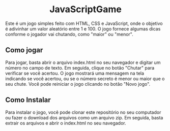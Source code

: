 <h1 align="center"> JavaScriptGame </h1>
Este é um jogo simples feito com HTML, CSS e JavaScript, onde o objetivo 
é adivinhar um valor aleatório entre 1 e 100. O jogo fornece algumas dicas 
conforme o jogador vai chutando, como "maior" ou "menor". 

## Como jogar
Para jogar, basta abrir o arquivo index.html no seu navegador e digitar um número 
no campo de texto. Em seguida, clique no botão "Chutar" para verificar se você acertou. 
O jogo mostrará uma mensagem na tela indicando se você acertou, ou se o número secreto
é menor ou maior que o seu chute. Você pode reiniciar o jogo clicando no botão "Novo jogo".

## Como Instalar
Para instalar o jogo, você pode clonar este repositório no seu computador
ou fazer o download dos arquivos como um arquivo zip. Em seguida, basta 
extrair os arquivos e abrir o index.html no seu navegador.
